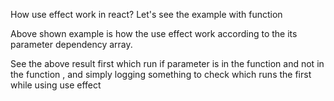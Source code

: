 How use effect work in react?
Let's see the example with function 

Above shown example is how the use effect work according to the its parameter dependency array.

See the above result first which run if parameter is in the function and not in the function , and simply logging something to check which runs the first while using use effect
